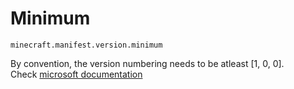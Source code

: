 # Minimum

`minecraft.manifest.version.minimum`

By convention, the version numbering needs to be atleast [1, 0, 0].  
Check [microsoft documentation](https://docs.microsoft.com/en-us/minecraft/creator/reference/content/addonsreference/examples/addonmanifest)
